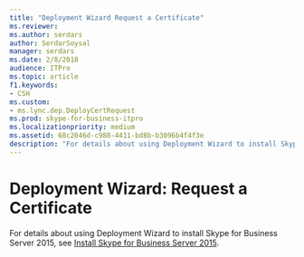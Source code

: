 ```yaml
---
title: "Deployment Wizard Request a Certificate"
ms.reviewer: 
ms.author: serdars
author: SerdarSoysal
manager: serdars
ms.date: 2/8/2018
audience: ITPro
ms.topic: article
f1.keywords:
- CSH
ms.custom:
- ms.lync.dep.DeployCertRequest
ms.prod: skype-for-business-itpro
ms.localizationpriority: medium
ms.assetid: 68c2046d-c988-4411-bd8b-b3096b4f4f3e
description: "For details about using Deployment Wizard to install Skype for Business Server 2015, see Install Skype for Business Server 2015."
---
```


# Deployment Wizard: Request a Certificate
 
For details about using Deployment Wizard to install Skype for Business Server 2015, see [Install Skype for Business Server 2015](../../deploy/install/install.md).
  

